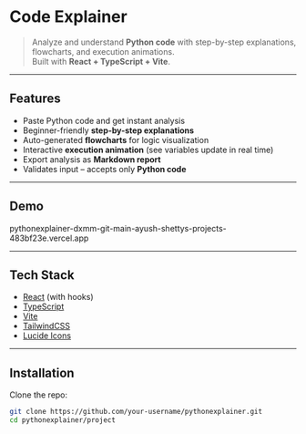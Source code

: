 #  Code Explainer

> Analyze and understand **Python code** with step-by-step explanations, flowcharts, and execution animations.  
> Built with **React + TypeScript + Vite**.

---

##  Features
-  Paste Python code and get instant analysis  
-  Beginner-friendly **step-by-step explanations**  
-  Auto-generated **flowcharts** for logic visualization  
-  Interactive **execution animation** (see variables update in real time)  
-  Export analysis as **Markdown report**  
-  Validates input – accepts only **Python code**  

---

##  Demo
pythonexplainer-dxmm-git-main-ayush-shettys-projects-483bf23e.vercel.app


---

##  Tech Stack
- [React](https://react.dev/) (with hooks)  
- [TypeScript](https://www.typescriptlang.org/)  
- [Vite](https://vitejs.dev/)  
- [TailwindCSS](https://tailwindcss.com/)  
- [Lucide Icons](https://lucide.dev/)  

---

##  Installation

Clone the repo:
```bash
git clone https://github.com/your-username/pythonexplainer.git
cd pythonexplainer/project
